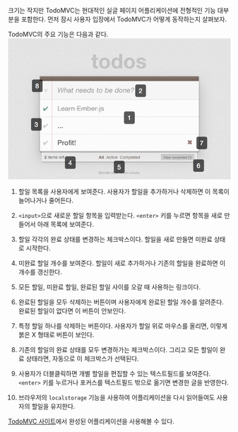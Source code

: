 크기는 작지만 TodoMVC는 현대적인 실글 페이지 어플리케이션에 전형적인 기능 대부분을 포함한다. 먼저 잠시 사용자 입장에서 TodoMVC가 어떻게 동작하는지 살펴보자.

TodoMVC의 주요 기능은 다음과 같다.
<img src="/guides/getting-started/images/todo-mvc.png" width="680">

  1. 할일 목록을 사용자에게 보여준다. 사용자가 할일을 추가하거나 삭제하면 이 목록이 늘어나거나 줄어든다.

  1. `<input>`으로 새로운 할일 항목을 입력받는다. `<enter>` 키를 누르면 항목을 새로 만들어서 아래 목록에 보여준다.

  1. 할일 각각의 완료 상태를 변경하는 체크박스이다. 할일을 새로 만들면 미완료 상태로 시작한다.

  1. 미완료 할일 개수를 보여준다. 할일이 새로 추가하거나 기존의 할일을 완료하면 이 개수를 갱신한다.

  1. 모든 할일, 미완료 할일, 완료된 할일 사이를 오갈 때 사용하는 링크이다.

  1. 완료된 할일을 모두 삭제하는 버튼이며 사용자에게 완료된 할일 개수를 알려준다. 완료된 할일이 없다면 이 버튼이 안보인다.

  1. 특정 할일 하나를 삭제하는 버튼이다. 사용자가 할일 위로 마우스를 올리면, 이렇게 붉은 X 형태로 버튼이 보인다.

  1. 기존의 할일의 완료 상태를 모두 변경하가는 체크박스이다. 그리고 모든 할일이 완료 상태라면, 자동으로 이 체크박스가 선택된다.

  1. 사용자가 더블클릭하면 개별 할일을 편집할 수 있는 텍스트필드를 보여준다. `<enter>` 키를 누르거나 포커스를 텍스트필드 밖으로 옮기면 변경한 글을 반영한다.

  1. 브라우저의 `localstorage` 기능을 사용하여 어플리케이션을 다시 읽어들여도 사용자의 할일을 유지한다.

[TodoMVC 사이트](http://addyosmani.github.com/todomvc/)에서 완성된 어플리케이션을 사용해볼 수 있다.
